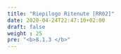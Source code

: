 ```yaml
---
title: "Riepilogo Ritenute [RR02]"
date: 2020-04-24T22:47:10+02:00
draft: false
weight : 25
pre: "<b>8.1.3 </b>"
---
```



